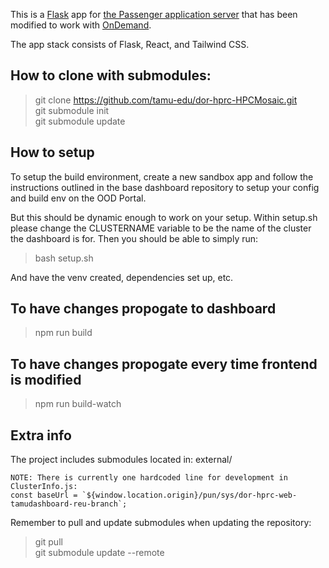 This is a [Flask](http://flask.pocoo.org/) app for [the Passenger application server](https://www.phusionpassenger.com/) that has been modified to work with [OnDemand](https://openondemand.org/).

The app stack consists of Flask, React, and Tailwind CSS.

## How to clone with submodules:
> git clone https://github.com/tamu-edu/dor-hprc-HPCMosaic.git  
> git submodule init  
> git submodule update  

## How to setup
To setup the build environment, create a new sandbox app and follow the instructions outlined in the base dashboard repository to setup your config and build env on the OOD Portal.

But this should be dynamic enough to work on your setup. Within setup.sh please change the CLUSTERNAME variable to be the name of the cluster the dashboard is for. Then you should be able to simply run:

> bash setup.sh

And have the venv created, dependencies set up, etc.

## To have changes propogate to dashboard
> npm run build 

## To have changes propogate every time frontend is modified
>npm run build-watch

## Extra info


The project includes submodules located in:
external/
```
NOTE: There is currently one hardcoded line for development in ClusterInfo.js:
const baseUrl = `${window.location.origin}/pun/sys/dor-hprc-web-tamudashboard-reu-branch`;
```

Remember to pull and update submodules when updating the repository:
> git pull  
> git submodule update --remote
